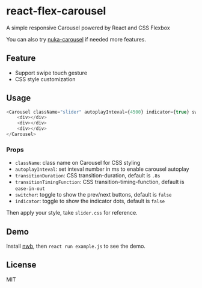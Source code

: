 # react-flex-carousel
A simple responsive Carousel powered by React and CSS Flexbox

You can also try [nuka-carousel](https://github.com/kenwheeler/nuka-carousel) if needed more features.


## Feature

* Support swipe touch gesture
* CSS style customization

## Usage
```js
<Carousel className="slider" autoplayInteval={4500} indicator={true} switcher={true}>
	<div></div>
	<div></div>
	<div></div>
</Carousel>
```

### Props

* `className`:
	class name on Carousel for CSS styling
* `autoplayInteval`:
	set inteval number in ms to enable carousel autoplay
* `transitionDuration`:
	CSS transition-duration, default is `.8s`
* `transitionTimingFunction`:
	CSS transition-timing-function, default is `ease-in-out`
* `switcher`:
	toggle to show the prev/next buttons, default is `false`
* `indicator`:
	toggle to show the indicator dots, default is `false`

Then apply your style, take `slider.css` for reference.

## Demo

Install [nwb](https://github.com/insin/nwb), then `react run example.js` to see the demo.

## License

MIT
